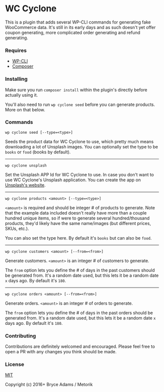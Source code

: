 # WC Cyclone

This is a plugin that adds several WP-CLI commands for generating fake WooCommerce data. It's still in its early days and as such doesn't yet offer coupon generating, more complicated order generating and refund generating.

### Requires

* [WP-CLI](http://wp-cli.org/)
* [Composer](http://getcomposer.org/)

### Installing
Make sure you run `composer install` within the plugin's directly before actually using it.

You'll also need to run `wp cyclone seed` before you can generate products. More on that below.

### Commands

```
wp cyclone seed [--type=<type>]
```

Seeds the product data for WC Cyclone to use, which pretty much means downloading a lot of Unsplash images. You can optionally set the type to be `books` or `food` (books by default).

---

```
wp cyclone unsplash
```

Set the Unsplash APP Id for WC Cyclone to use. In case you don't want to use WC Cyclone's Unsplash application. You can create the app on [Unsplash's website](https://unsplash.com/developers).

---

```
wp cyclone products <amount> [--type=<type>]
```

`<amount>` is required and should be integer # of products to generate. Note that the example data included doesn't really have more than a couple hundred unique items, so if were to generate several hundred/thousand products, they'd likely have the same name/images (but different prices, SKUs, etc.).

You can also set the type here. By default it's `books` but can also be `food`.

---

```
wp cyclone customers <amount> [--from=<from>]
```

Generate customers. `<amount>` is an integer # of customers to generate.

The `from` option lets you define the # of days in the past customers should be generated from. It's a random date used, but this lets it be a random date `x` days ago. By default it's `180`.

---

```
wp cyclone orders <amount> [--from=<from>]
```

Generate orders. `<amount>` is an integer # of orders to generate.

The `from` option lets you define the # of days in the past orders should be generated from. It's a random date used, but this lets it be a random date `x` days ago. By default it's `180`.

### Contributing

Contributions are definitely welcomed and encouraged. Please feel free to open a PR with any changes you think should be made.

### License
[MIT](https://opensource.org/licenses/MIT)

Copyright (c) 2016+ Bryce Adams / Metorik